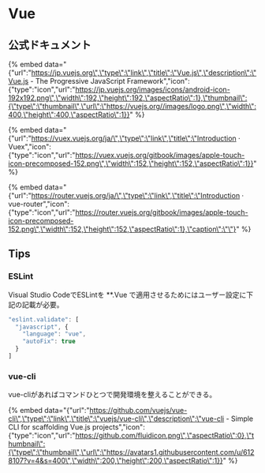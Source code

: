 # Vue

## 公式ドキュメント

{% embed data="{\"url\":\"https://jp.vuejs.org\",\"type\":\"link\",\"title\":\"Vue.js\",\"description\":\"Vue.js - The Progressive JavaScript Framework\",\"icon\":{\"type\":\"icon\",\"url\":\"https://jp.vuejs.org/images/icons/android-icon-192x192.png\",\"width\":192,\"height\":192,\"aspectRatio\":1},\"thumbnail\":{\"type\":\"thumbnail\",\"url\":\"https://vuejs.org//images/logo.png\",\"width\":400,\"height\":400,\"aspectRatio\":1}}" %}

{% embed data="{\"url\":\"https://vuex.vuejs.org/ja/\",\"type\":\"link\",\"title\":\"Introduction · Vuex\",\"icon\":{\"type\":\"icon\",\"url\":\"https://vuex.vuejs.org/gitbook/images/apple-touch-icon-precomposed-152.png\",\"width\":152,\"height\":152,\"aspectRatio\":1}}" %}

{% embed data="{\"url\":\"https://router.vuejs.org/ja/\",\"type\":\"link\",\"title\":\"Introduction · vue-router\",\"icon\":{\"type\":\"icon\",\"url\":\"https://router.vuejs.org/gitbook/images/apple-touch-icon-precomposed-152.png\",\"width\":152,\"height\":152,\"aspectRatio\":1},\"caption\":\"\"}" %}

## Tips

### ESLint

Visual Studio CodeでESLintを \*\*.Vue で適用させるためにはユーザー設定に下記の記載が必要。

```javascript
"eslint.validate": [
  "javascript", {
    "language": "vue",
    "autoFix": true
  }
]
```

### vue-cli

vue-cliがあればコマンドひとつで開発環境を整えることができる。

{% embed data="{\"url\":\"https://github.com/vuejs/vue-cli\",\"type\":\"link\",\"title\":\"vuejs/vue-cli\",\"description\":\"vue-cli - Simple CLI for scaffolding Vue.js projects\",\"icon\":{\"type\":\"icon\",\"url\":\"https://github.com/fluidicon.png\",\"aspectRatio\":0},\"thumbnail\":{\"type\":\"thumbnail\",\"url\":\"https://avatars1.githubusercontent.com/u/6128107?v=4&s=400\",\"width\":200,\"height\":200,\"aspectRatio\":1}}" %}



